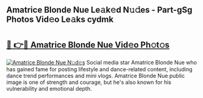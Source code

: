 ## Amatrice Blonde Nue Le𝚊k𝚎d N𝚞𝚍es - Part-gSg Photos Vid𝚎o Le𝚊ks cydmk

# <h2><a href="http://fb4ymfg.evod.top/?m=Amatrice+Blonde+Nue">🔗 👉🔴 Amatrice Blonde Nue Vid𝚎o Ph𝚘t𝚘s</a></h2>

[![Amatrice Blonde Nue N𝚞d𝚎s](https://i.imgur.com/8V9OHl7.gif)](http://fb4ymfg.evod.top/?m=Amatrice+Blonde+Nue)
Social media star Amatrice Blonde Nue who has gained fame for posting lifestyle and dance-related content, including dance trend performances and mini vlogs. Amatrice Blonde Nue public image is one of strength and courage, but he's also known for his vulnerability and emotional depth. 
